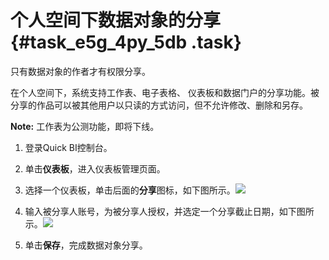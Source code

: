 # 个人空间下数据对象的分享 {#task_e5g_4py_5db .task}

只有数据对象的作者才有权限分享。

在个人空间下，系统支持工作表、电子表格、 仪表板和数据门户的分享功能。被分享的作品可以被其他用户以只读的方式访问，但不允许修改、删除和另存。

**Note:** 工作表为公测功能，即将下线。

1.   登录Quick BI控制台。 
2.   单击**仪表板**，进入仪表板管理页面。 
3.   选择一个仪表板，单击后面的**分享**图标，如下图所示。![](http://static-aliyun-doc.oss-cn-hangzhou.aliyuncs.com/assets/img/9173/1540_zh-CN.png)

 
4.   输入被分享人账号，为被分享人授权，并选定一个分享截止日期，如下图所示。![](http://static-aliyun-doc.oss-cn-hangzhou.aliyuncs.com/assets/img/9173/1541_zh-CN.png)

 
5.   单击**保存**，完成数据对象分享。 

